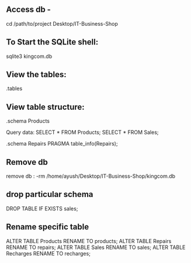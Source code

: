 ## Access db -
cd /path/to/project
Desktop/IT-Business-Shop

## To Start the SQLite shell:
sqlite3 kingcom.db

## View the tables:
.tables

## View table structure:
.schema Products

Query data:
SELECT * FROM Products;
SELECT * FROM Sales;

.schema Repairs
PRAGMA table_info(Repairs);

## Remove db
remove db : -rm /home/ayush/Desktop/IT-Business-Shop/kingcom.db

## drop particular schema
DROP TABLE IF EXISTS sales;

## Rename specific table
ALTER TABLE Products RENAME TO products;
ALTER TABLE Repairs RENAME TO repairs;
ALTER TABLE Sales RENAME TO sales;
ALTER TABLE Recharges RENAME TO recharges;
